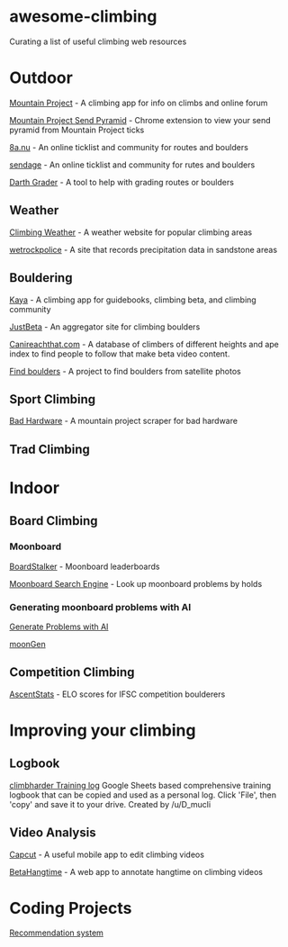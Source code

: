 # awesome-climbing

Curating a list of useful climbing web resources

# Outdoor 

[Mountain Project](https://www.mountainproject.com/) - A climbing app for info on climbs and online forum

[Mountain Project Send Pyramid](https://chromewebstore.google.com/detail/mountain-project-send-pyr/fdnfbapicfkfkplchkelkecchbcniaie) - Chrome extension to view your send pyramid from Mountain Project ticks

[8a.nu](https://www.8a.nu/) - An online ticklist and community for routes and boulders

[sendage](https://sendage.com/) - An online ticklist and community for rutes and boulders

[Darth Grader](https://darth-grader.net/) - A tool to help with grading routes or boulders


## Weather
[Climbing Weather](https://www.climbingweather.com/) - A weather website for popular climbing areas

[wetrockpolice](https://wetrockpolice.com/redrock) - A site that records precipitation data in sandstone areas



## Bouldering

[Kaya](https://kayaclimb.com/) - A climbing app for guidebooks, climbing beta, and climbing community

[JustBeta](https://www.justbeta.net/) - An aggregator site for climbing boulders

[Canireachthat.com](https://canireachthat.com) - A database of climbers of different heights and ape index to find people to follow that make beta video content.

[Find boulders](https://github.com/pszemraj/BoulderAreaDetector) - A project to find boulders from satellite photos

## Sport Climbing

[Bad Hardware](https://github.com/hanswebster/mountain_project_bad_hardware) - A mountain project scraper for bad hardware

## Trad Climbing

# Indoor

## Board Climbing

### Moonboard

[BoardStalker](https://boardstalker.com/) - Moonboard leaderboards

[Moonboard Search Engine](http://mb.timparkin.net/) - Look up moonboard problems by holds

### Generating moonboard problems with AI
[Generate Problems with AI](https://github.com/andrew-houghton/moon-board-climbing)

[moonGen](https://github.com/gestalt-howard/moonGen)

## Competition Climbing

[AscentStats](https://ascentstats.com/competition-climbing/) - ELO scores for IFSC competition boulderers

# Improving your climbing

## Logbook

[climbharder Training log](https://docs.google.com/spreadsheets/d/18hoZb5ZopO8P18SxIiz6seronM6kCGDoqss0trYo6Ms/edit#gid=1881188582) Google Sheets based comprehensive training logbook that can be copied and used as a personal log. Click 'File', then 'copy' and save it to your drive. Created by /u/D_mucli

## Video Analysis

[Capcut](https://www.capcut.com/) - A useful mobile app to edit climbing videos

[BetaHangtime](https://betahangtime.askadam.me) - A web app to annotate hangtime on climbing videos

# Coding Projects

[Recommendation system](https://github.com/Colley-K/rock_climbing_recommendation_system)



